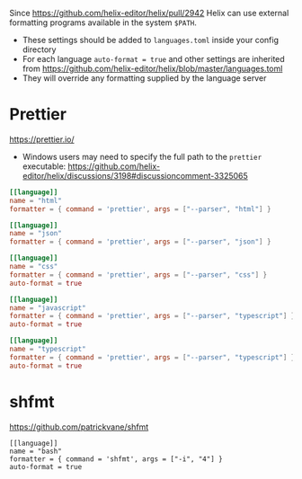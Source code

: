 Since https://github.com/helix-editor/helix/pull/2942 Helix can use external formatting programs available in the system `$PATH`.

- These settings should be added to `languages.toml` inside your config directory
- For each language `auto-format = true` and other settings are inherited from https://github.com/helix-editor/helix/blob/master/languages.toml
- They will override any formatting supplied by the language server


# Prettier

https://prettier.io/

* Windows users may need to specify the full path to the `prettier` executable: https://github.com/helix-editor/helix/discussions/3198#discussioncomment-3325065

```toml
[[language]]
name = "html"
formatter = { command = 'prettier', args = ["--parser", "html"] }

[[language]]
name = "json"
formatter = { command = 'prettier', args = ["--parser", "json"] }

[[language]]
name = "css"
formatter = { command = 'prettier', args = ["--parser", "css"] }
auto-format = true

[[language]]
name = "javascript"
formatter = { command = 'prettier', args = ["--parser", "typescript"] }
auto-format = true

[[language]]
name = "typescript"
formatter = { command = 'prettier', args = ["--parser", "typescript"] }
auto-format = true
```

# shfmt

https://github.com/patrickvane/shfmt

```
[[language]]
name = "bash"
formatter = { command = 'shfmt', args = ["-i", "4"] }
auto-format = true
```